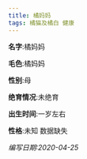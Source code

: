 ```yaml
---
title: 橘妈妈
tags: 橘猫及橘白 健康 
---
```


**名字**:橘妈妈

**毛色**:橘妈妈

**性别**:母

**绝育情况**:未绝育

**出生时间**:一岁左右

**性格**:未知 数据缺失

*编写日期:2020-04-25*

